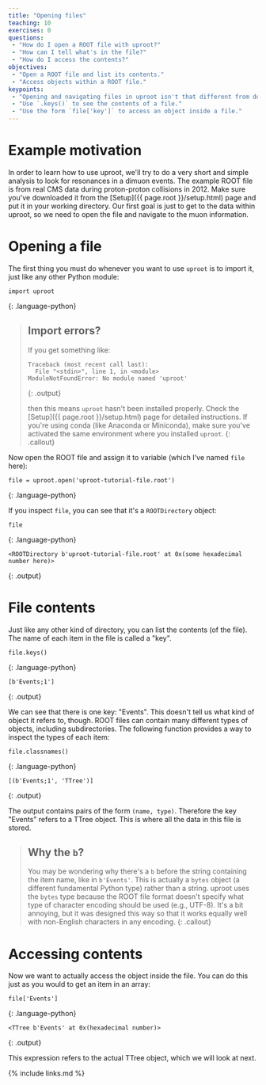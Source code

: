 ```yaml
---
title: "Opening files"
teaching: 10
exercises: 0
questions:
 - "How do I open a ROOT file with uproot?"
 - "How can I tell what's in the file?"
 - "How do I access the contents?"
objectives:
 - "Open a ROOT file and list its contents."
 - "Access objects within a ROOT file."
keypoints:
 - "Opening and navigating files in uproot isn't that different from doing so in ROOT."
 - "Use `.keys()` to see the contents of a file."
 - "Use the form `file['key']` to access an object inside a file."
---
```


# Example motivation

In order to learn how to use uproot, we'll try to do a very short and simple analysis to look for resonances in a dimuon events.
The example ROOT file is from real CMS data during proton-proton collisions in 2012.
Make sure you've downloaded it from the [Setup]({{ page.root }}/setup.html) page and put it in your working directory.
Our first goal is just to get to the data within uproot, so we need to open the file and navigate to the muon information.

# Opening a file

The first thing you must do whenever you want to use `uproot` is to import it,
just like any other Python module:

~~~
import uproot
~~~
{: .language-python}

> ## Import errors?
>
> If you get something like:
> 
> ~~~
> Traceback (most recent call last):
>   File "<stdin>", line 1, in <module>
> ModuleNotFoundError: No module named 'uproot'
> ~~~
> {: .output}
> 
> then this means `uproot` hasn't been installed properly.
> Check the [Setup]({{ page.root }}/setup.html) page for detailed instructions.
> If you're using conda (like Anaconda or Miniconda),
> make sure you've activated the same environment where you installed `uproot`.
{: .callout}

Now open the ROOT file and assign it to variable (which I've named `file` here):

~~~
file = uproot.open('uproot-tutorial-file.root')
~~~
{: .language-python}

If you inspect `file`, you can see that it's a `ROOTDirectory` object:

~~~
file
~~~
{: .language-python}
~~~
<ROOTDirectory b'uproot-tutorial-file.root' at 0x(some hexadecimal number here)>
~~~
{: .output}

# File contents

Just like any other kind of directory, you can list the contents (of the file).
The name of each item in the file is called a "key".

~~~
file.keys()
~~~
{: .language-python}
~~~
[b'Events;1']
~~~
{: .output}

We can see that there is one key: "Events".
This doesn't tell us what kind of object it refers to, though.
ROOT files can contain many different types of objects, including subdirectories.
The following function provides a way to inspect the types of each item:

~~~
file.classnames()
~~~
{: .language-python}
~~~
[(b'Events;1', 'TTree')]
~~~
{: .output}

The output contains pairs of the form `(name, type)`.
Therefore the key "Events" refers to a TTree object.
This is where all the data in this file is stored.

> ## Why the `b`?
>
> You may be wondering why there's a `b` before the string containing the item name, like in `b'Events'`.
> This is actually a `bytes` object (a different fundamental Python type) rather than a string.
> uproot uses the `bytes` type because the ROOT file format doesn't specify what type of character encoding should be used (e.g., UTF-8).
> It's a bit annoying, but it was designed this way so that it works equally well with non-English characters in any encoding.
{: .callout}

# Accessing contents

Now we want to actually access the object inside the file.
You can do this just as you would to get an item in an array:

~~~
file['Events']
~~~
{: .language-python}
~~~
<TTree b'Events' at 0x(hexadecimal number)>
~~~
{: .output}

This expression refers to the actual TTree object, which we will look at next.

{% include links.md %}
